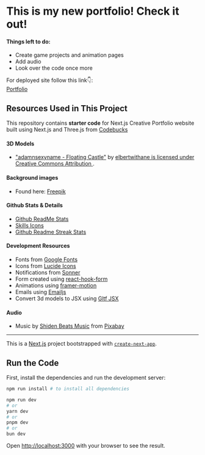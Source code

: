 
# This is my new portfolio! Check it out!

#### Things left to do:
- Create game projects and animation pages
- Add audio
- Look over the code once more

For deployed site follow this link👇: <br />
[Portfolio](https://portfolio-erika-a-porath.netlify.app/) <br />

## Resources Used in This Project

This repository contains **starter code** for Next.js Creative Portfolio website built using Next.js and Three.js from [Codebucks](https://github.com/codebucks27/Nextjs-Creative-Portfolio-Starter-Code-Files)  <br />

#### 3D Models

- ["adamnsexyname - Floating Castle"](https://sketchfab.com/3d-models/floating-castle-4ce6c8831c1c4daa80b412a61a97bf3c) by [elbertwithane is licensed under Creative Commons Attribution ](http://creativecommons.org/licenses/by/4.0/).


#### Background images

- Found here: [Freepik](https://www.freepik.com/free-vector/stars-universe_9436976.htm#fromView=keyword&page=1&position=7&uuid=3e905ecf-0bb6-4e39-85bd-a36ccffb6fa2&query=Space+Background)

#### Github Stats & Details

- [Github ReadMe Stats](https://github.com/anuraghazra/github-readme-stats)
- [Skills Icons](https://github.com/tandpfun/skill-icons)
- [Github Readme Streak Stats](https://github.com/denvercoder1/github-readme-streak-stats)

#### Development Resources

- Fonts from [Google Fonts](https://fonts.google.com/) <br />
- Icons from [Lucide Icons](https://lucide.dev/) <br />
- Notifications from [Sonner](https://sonner.emilkowal.ski/) <br />
- Form created using [react-hook-form](https://react-hook-form.com/) <br />
- Animations using [framer-motion](https://www.framer.com/motion/) <br />
- Emails using [Emailjs](https://www.emailjs.com/) <br />
- Convert 3d models to JSX using [Gltf JSX](https://github.com/pmndrs/gltfjsx)

#### Audio 

- Music by <a href="https://pixabay.com/users/shidenbeatsmusic-25676252/?utm_source=link-attribution&utm_medium=referral&utm_campaign=music&utm_content=20772">Shiden Beats Music</a> from <a href="https://pixabay.com/music//?utm_source=link-attribution&utm_medium=referral&utm_campaign=music&utm_content=20772">Pixabay</a>

---

This is a [Next.js](https://nextjs.org/) project bootstrapped with [`create-next-app`](https://github.com/vercel/next.js/tree/canary/packages/create-next-app).

## Run the Code

First, install the dependencies and run the development server:

```bash
npm run install # to install all dependencies

npm run dev
# or
yarn dev
# or
pnpm dev
# or
bun dev
```

Open [http://localhost:3000](http://localhost:3000) with your browser to see the result.
